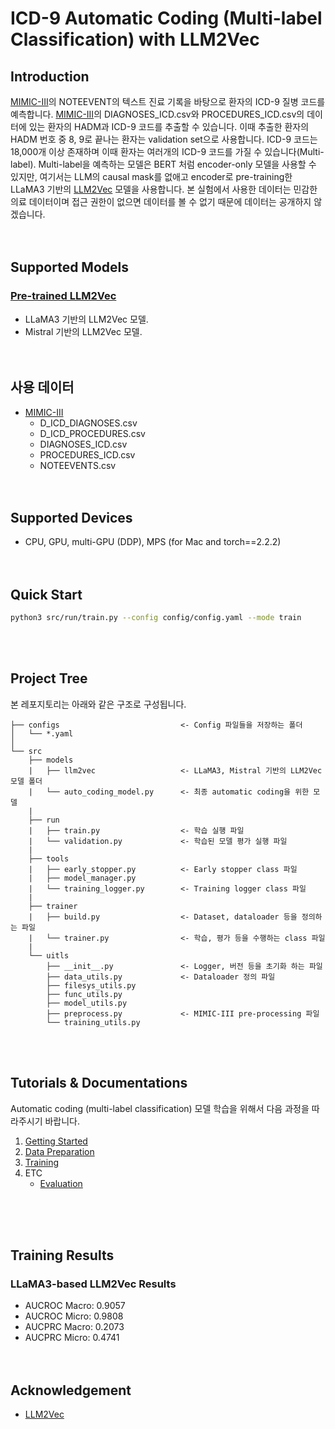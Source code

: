 # ICD-9 Automatic Coding (Multi-label Classification) with LLM2Vec

## Introduction
[MIMIC-III](https://mimic.mit.edu/docs/iii/)의 NOTEEVENT의 텍스트 진료 기록을 바탕으로 환자의 ICD-9 질병 코드를 예측합니다.
[MIMIC-III](https://mimic.mit.edu/docs/iii/)의 DIAGNOSES_ICD.csv와 PROCEDURES_ICD.csv의 데이터에 있는 환자의 HADM과 ICD-9 코드를 추출할 수 있습니다.
이때 추출한 환자의 HADM 번호 중 8, 9로 끝나는 환자는 validation set으로 사용합니다.
ICD-9 코드는 18,000개 이상 존재하며 이때 환자는 여러개의 ICD-9 코드를 가질 수 있습니다(Multi-label).
Multi-label을 예측하는 모델은 BERT 처럼 encoder-only 모델을 사용할 수 있지만, 여기서는 LLM의 causal mask를 없애고 encoder로 pre-training한 LLaMA3 기반의 [LLM2Vec](https://github.com/McGill-NLP/llm2vec) 모델을 사용합니다.
본 실험에서 사용한 데이터는 민감한 의료 데이터이며 접근 권한이 없으면 데이터를 볼 수 없기 때문에 데이터는 공개하지 않겠습니다.
<br><br><br>

## Supported Models
### [Pre-trained LLM2Vec](https://github.com/McGill-NLP/llm2vec)
* LLaMA3 기반의 LLM2Vec 모델.
* Mistral 기반의 LLM2Vec 모델.
<br><br><br>

## 사용 데이터
* [MIMIC-III](https://mimic.mit.edu/docs/iii/)
    * D_ICD_DIAGNOSES.csv
    * D_ICD_PROCEDURES.csv
    * DIAGNOSES_ICD.csv
    * PROCEDURES_ICD.csv
    * NOTEEVENTS.csv
<br><br><br>

## Supported Devices
* CPU, GPU, multi-GPU (DDP), MPS (for Mac and torch==2.2.2)
<br><br><br>

## Quick Start
```bash
python3 src/run/train.py --config config/config.yaml --mode train
```
<br><br>


## Project Tree
본 레포지토리는 아래와 같은 구조로 구성됩니다.
```
├── configs                           <- Config 파일들을 저장하는 폴더
│   └── *.yaml
│
└── src      
    ├── models
    |   ├── llm2vec                   <- LLaMA3, Mistral 기반의 LLM2Vec 모델 폴더
    |   └── auto_coding_model.py      <- 최종 automatic coding을 위한 모델
    |
    ├── run                   
    |   ├── train.py                  <- 학습 실행 파일
    |   └── validation.py             <- 학습된 모델 평가 실행 파일
    |
    ├── tools                   
    |   ├── early_stopper.py          <- Early stopper class 파일
    |   ├── model_manager.py          
    |   └── training_logger.py        <- Training logger class 파일
    |
    ├── trainer                 
    |   ├── build.py                  <- Dataset, dataloader 등을 정의하는 파일
    |   └── trainer.py                <- 학습, 평가 등을 수행하는 class 파일
    |
    └── uitls                   
        ├── __init__.py               <- Logger, 버전 등을 초기화 하는 파일
        ├── data_utils.py             <- Dataloader 정의 파일
        ├── filesys_utils.py       
        ├── func_utils.py       
        ├── model_utils.py       
        ├── preprocess.py             <- MIMIC-III pre-processing 파일
        └── training_utils.py     
```
<br><br>

## Tutorials & Documentations
Automatic coding (multi-label classification) 모델 학습을 위해서 다음 과정을 따라주시기 바랍니다.
1. [Getting Started](./1_getting_started_ko.md)
2. [Data Preparation](./2_data_preparation_ko.md)
3. [Training](./3_trainig_ko.md)
4. ETC
   * [Evaluation](./4_model_evaluation_ko.md)

<br><br><br>


## Training Results
### LLaMA3-based LLM2Vec Results
* AUCROC Macro: 0.9057
* AUCROC Micro: 0.9808
* AUCPRC Macro: 0.2073
* AUCPRC Micro: 0.4741
<br><br><br>

## Acknowledgement
* [LLM2Vec](https://github.com/McGill-NLP/llm2vec)